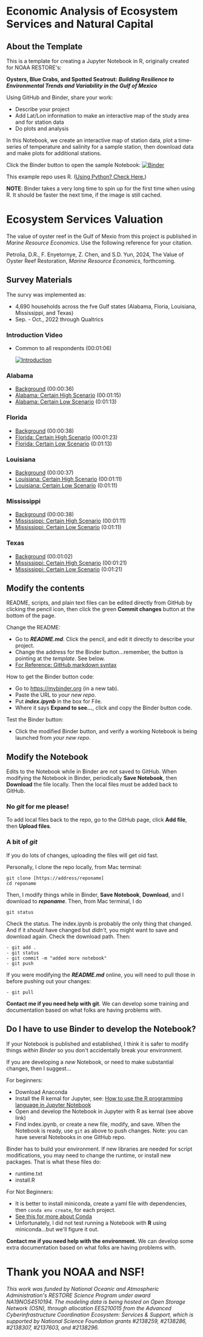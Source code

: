 # Economic Analysis of Ecosystem Services and Natural Capital 

## About the Template
This is a template for creating a Jupyter Notebook in R, originally created for NOAA RESTORE's:

**Oysters, Blue Crabs, and Spotted Seatrout:** ***Building Resilience to Environmental Trends and Variability in the Gulf of Mexico***

Using GitHub and Binder, share your work:
- Describe your project
- Add Lat/Lon information to make an interactive map of the study area and for station data
- Do plots and analysis

In this Notebook, we create an interactive map of station data, plot a time-series of temperature and salinity for a sample station, then download data and make plots for additional stations.

Click the Binder button to open the sample Notebook: [![Binder](https://mybinder.org/badge_logo.svg)](https://mybinder.org/v2/gh/OyBcSt/project-template-r/HEAD?labpath=index.ipynb)

This example repo uses R.  ([Using Python? Check Here.](https://github.com/OyBcSt/project-template-python))

**NOTE**: Binder takes a very long time to spin up for the first time when using R.  It should be faster the next time, if the image is still cached.

# Ecosystem Services Valuation
The value of oyster reef in the Gulf of Mexio from this project is published in *Marine Resource Economics*. Use the following reference for your citation.

Petrolia, D.R., F. Enyetornye, Z. Chen, and S.D. Yun, 2024, The Value of Oyster Reef Restoration, *Marine Resource Economics*, forthcoming.

## Survey Materials

The survy was implemented as:
- 4,690 households across the fve Gulf states (Alabama, Floria, Louisiana, Mississippi, and Texas)
- Sep. - Oct., 2022 through Qualtrics

### Introduction Video 
- Common to all respondents (00:01:06)
  
  [![Introduction](https://img.youtube.com/vi/jTF7pNGp1eA/0.jpg)](https://www.youtube.com/watch?v=jTF7pNGp1eA)

### Alabama 
- [Background](https://www.youtube.com/watch?v=lHW2DuJXehs&ab_channel=GulfOysterSurvey) (00:00:36)
- [Alabama: Certain High Scenario](https://www.youtube.com/watch?v=ZbcA_mN249U&t=1s&ab_channel=GulfOysterSurvey) (00:01:15)
- [Alabama: Certain Low Scenario](https://www.youtube.com/watch?v=JWVBbBevjpU&ab_channel=GulfOysterSurvey) (0:01:13)

### Florida
- [Background](https://www.youtube.com/watch?v=xfkwfuk3cOg&ab_channel=GulfOysterSurvey) (00:00:38)
- [Florida: Certain High Scenario](https://www.youtube.com/watch?v=apJVAVk9Yx0&t=1s&ab_channel=GulfOysterSurvey) (00:01:23)
- [Florida: Certain Low Scenario](https://www.youtube.com/watch?v=cD5Mqwjyh-M&ab_channel=GulfOysterSurvey) (0:01:13)

### Louisiana
- [Background](https://www.youtube.com/watch?v=3Q8h8uGinwA&ab_channel=GulfOysterSurvey) (00:00:37)
- [Louisiana: Certain High Scenario](https://www.youtube.com/watch?v=M2-8Q1WeMj0&ab_channel=GulfOysterSurvey) (00:01:11)
- [Louisiana: Certain Low Scenario](https://www.youtube.com/watch?v=HyZqO853qMc&ab_channel=GulfOysterSurvey) (0:01:11)

### Mississippi
- [Background](https://www.youtube.com/watch?v=5wHq55iDVws&ab_channel=GulfOysterSurvey) (00:00:38)
- [Mississippi: Certain High Scenario](https://www.youtube.com/watch?v=BqioGlbTRdw&ab_channel=GulfOysterSurvey) (00:01:11)
- [Mississippi: Certain Low Scenario](https://www.youtube.com/watch?v=b8NBkFOaqfc&ab_channel=GulfOysterSurvey) (0:01:11)

### Texas
- [Background](https://www.youtube.com/watch?v=3HDKUcT8WBo&ab_channel=GulfOysterSurvey) (00:01:02)
- [Mississippi: Certain High Scenario](https://www.youtube.com/watch?v=wTwtjycwrhA&ab_channel=GulfOysterSurvey) (00:01:21)
- [Mississippi: Certain Low Scenario](https://www.youtube.com/watch?v=JKcn2AZM5nc&t=1s&ab_channel=GulfOysterSurvey) (0:01:21)


## Modify the contents

README, scripts, and plain text files can be edited directly from GitHub by clicking the pencil icon, then click the green **Commit changes** button at the bottom of the page.

Change the README:
- Go to ***README.md***.  Click the pencil, and edit it directly to describe your project.
- Change the address for the Binder button...remember, the button is pointing at the *template*.  See below.
- [For Reference: GitHub markdown syntax](https://docs.github.com/en/github/writing-on-github/getting-started-with-writing-and-formatting-on-github/basic-writing-and-formatting-syntax)

How to get the Binder button code:
- Go to https://mybinder.org (in a new tab).
- Paste the URL to *your new repo*.
- Put ***index.ipynb*** in the box for File.
- Where it says **Expand to see...**, click and copy the Binder button code.

Test the Binder button:
- Click the modified Binder button, and verify a working Notebook is being launched from *your new repo*.

## Modify the Notebook

Edits to the Notebook while in Binder are not saved to GitHub.  When modifying the Notebook in Binder, periodically **Save Notebook**, then **Download** the file locally.  Then the local files must be added back to GitHub.

### No *git* for me please!
To add local files back to the repo, go to the GitHub page, click **Add file**, then **Upload files**.

### A bit of *git*
If you do lots of changes, uploading the files will get old fast. 

Personally, I clone the repo locally, from Mac terminal:
```
git clone [https://address/reponame]
cd reponame
```

Then, I modify things while in Binder, **Save Notebook**, **Download**, and I download to ***reponame***.  Then, from Mac terminal, I do
```
git status
```
Check the status.  The index.ipynb is probably the only thing that changed.  And if it *should* have changed but *didn't*, you might want to save and download again. Check the download path.  Then:
```
- git add .
- git status
- git commit -m "added more notebook"
- git push
```

If you were modifying the ***README.md*** online, you will need to pull those in before pushing out your changes:
```
- git pull
```

**Contact me if you need help with git**.  We can develop some training and documentation based on what folks are having problems with.


## Do I have to use Binder to develop the Notebook?
If your Notebook is published and established, I think it is safer to modify things *within Binder* so you don't accidentally break your environment.  

If you are developing a *new* Notebook, or need to make substantial changes, then I suggest...

For beginners:
- Download Anaconda
- Install the R kernal for Jupyter, see: [How to use the R programming language in Jupyter Notebook](https://docs.anaconda.com/free/navigator/tutorials/r-lang/)
- Open and develop the Notebook in Jupyter with R as kernal (see above link)
- Find index.ipynb, or create a new file, modify, and save.
When the Notebook is ready, use `git` as above to push changes.  Note: you can have several Notebooks in one GitHub repo.  


Binder has to build your environment.  If new libraries are needed for script modifications, you may need to change the runtime, or install new packages.  That is what these files do:
- runtime.txt
- install.R

For Not Beginners:
- It is better to install miniconda, create a yaml file with dependencies, then `conda env create`, for each project.  
- [See this for more about Conda](https://hpc.ncsu.edu/Software/Apps.php?app=Conda)
- Unfortunately, I did not test running a Notebook with **R** using miniconda...but we'll figure it out.

**Contact me if you need help with the environment.** We can develop some extra documentation based on what folks are having problems with.


# Thank you NOAA and NSF!
*This work was funded by National Oceanic and Atmospheric Administration's RESTORE Science Program under award NA19NOS4510194. The modeling data is being hosted on Open Storage Network (OSN), through allocation EES210015 from the Advanced Cyberinfrastructure Coordination Ecosystem: Services & Support, which is supported by National Science Foundation grants #2138259, #2138286, #2138307, #2137603, and #2138296.*

